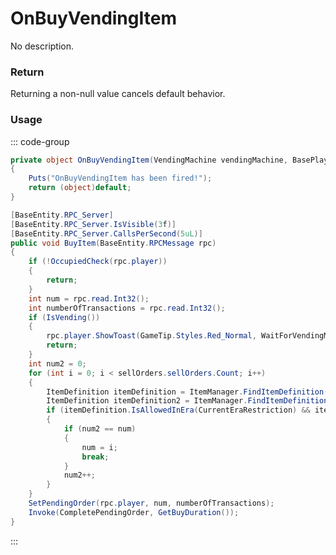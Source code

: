 # OnBuyVendingItem
<Badge type="info" text="Vending"/><Badge type="danger" text="Carbon Compatible"/><Badge type="warning" text="Oxide Compatible"/>
No description.
### Return
Returning a non-null value cancels default behavior.

### Usage
::: code-group
```csharp [Example]
private object OnBuyVendingItem(VendingMachine vendingMachine, BasePlayer player, int local0, int local1)
{
	Puts("OnBuyVendingItem has been fired!");
	return (object)default;
}
```
```csharp [Source — Assembly-CSharp @ VendingMachine]
[BaseEntity.RPC_Server]
[BaseEntity.RPC_Server.IsVisible(3f)]
[BaseEntity.RPC_Server.CallsPerSecond(5uL)]
public void BuyItem(BaseEntity.RPCMessage rpc)
{
	if (!OccupiedCheck(rpc.player))
	{
		return;
	}
	int num = rpc.read.Int32();
	int numberOfTransactions = rpc.read.Int32();
	if (IsVending())
	{
		rpc.player.ShowToast(GameTip.Styles.Red_Normal, WaitForVendingMessage, false);
		return;
	}
	int num2 = 0;
	for (int i = 0; i < sellOrders.sellOrders.Count; i++)
	{
		ItemDefinition itemDefinition = ItemManager.FindItemDefinition(sellOrders.sellOrders[i].itemToSellID);
		ItemDefinition itemDefinition2 = ItemManager.FindItemDefinition(sellOrders.sellOrders[i].currencyID);
		if (itemDefinition.IsAllowedInEra(CurrentEraRestriction) && itemDefinition2.IsAllowedInEra(CurrentEraRestriction))
		{
			if (num2 == num)
			{
				num = i;
				break;
			}
			num2++;
		}
	}
	SetPendingOrder(rpc.player, num, numberOfTransactions);
	Invoke(CompletePendingOrder, GetBuyDuration());
}

```
:::

